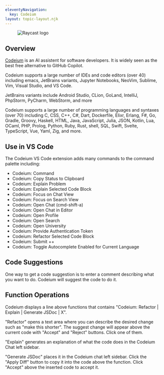 ```yaml
---
eleventyNavigation:
  key: Codeium
layout: topic-layout.njk
---
```


<style>
  img {
    border: 1px solid gray;
  }
</style>

<figure style="width: 30%">
  <img alt="Raycast logo" style="border: 0"
    src="/blog/assets/raycast-logo.png?v={{pkg.version}}">
</figure>

## Overview

<a href="https://codeium.com" target="_blank">Codeium</a>
is an AI assistent for software developers.
It is widely seen as the best free alternative to GitHub Copilot.

Codeium supports a large number of IDEs and code editors (over 40) including
emacs, JetBrains variants, Jupyter Notebooks, NeoVim,
Sublime, Vim, Visual Studio, and VS Code.

JetBrains variants include Android Studio, CLion, GoLand,
IntelliJ, PhpStorm, PyCharm, WebStorm, and more

Codeium supports a large number of
programming languages and syntaxes (over 70) including
C, CSS, C++, C#, Dart, Dockerfile, Elixr, Erlang, F#, Go, Gradle, Groovy,
Haskell, HTML, Java, JavaScript, Julia, JSON, Kotlin, Lua, OCaml, PHP, Prolog,
Python, Ruby, Rust, shell, SQL, Swift, Svelte, TypeScript, Vue, Yaml, Zig,
and more.

## Use in VS Code

The Codeium VS Code extension adds
many commands to the command palette including:

- Codeium: Command
- Codeium: Copy Status to Clipboard
- Codeium: Explain Problem
- Codeium: Explain Selected Code Block
- Codeium: Focus on Chat View
- Codeium: Focus on Search View
- Codeium: Open Chat (cmd-shift-a)
- Codeium: Open Chat in Editor
- Codeium: Open Profile
- Codeium: Open Search
- Codeium: Open University
- Codeium: Provide Authentication Token
- Codeium: Refactor Selected Code Block
- Codeium: Submit ++
- Codeium: Toggle Autocomplete Enabled for Current Language

## Code Suggestions

One way to get a code suggestion is to
enter a comment describing what you want to do.
Codeium will suggest the code to do it.

## Function Operations

Codeium displays a line above functions that contains
"Codeium: Refactor | Explain | Generate JSDoc | X".

"Refactor" opens a text area where you can describe
the desired change such as "make this shorter".
The suggest change will appear above the current code
with "Accept" and "Reject" buttons. Click one of them.

"Explain" generates an explanation of what the code does
in the Codeium Chat left sidebar.

"Generate JSDoc" places it in the Codeium chat left sidebar.
Click the "Apply Diff" button to copy it into the code above the function.
Click "Accept" above the inserted code to accept it.
